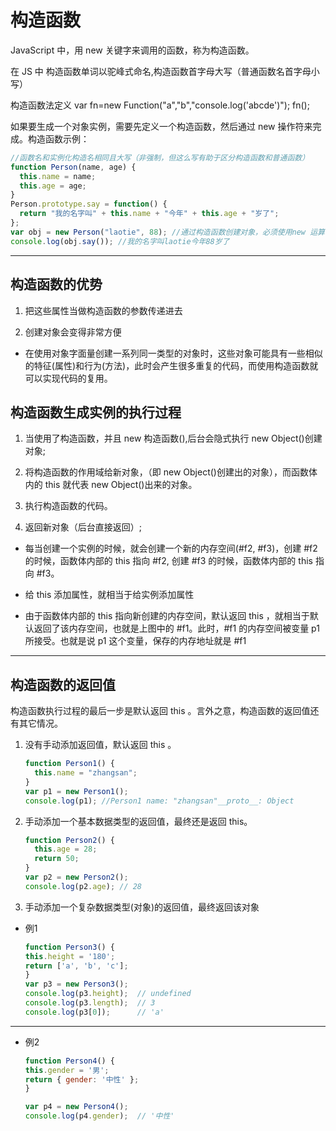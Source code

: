 # 构造函数

JavaScript 中，用 new 关键字来调用的函数，称为构造函数。

在 JS 中 构造函数单词以驼峰式命名,构造函数首字母大写（普通函数名首字母小写）

构造函数法定义
var fn=new Function("a","b","console.log('abcde')");
fn();

如果要生成一个对象实例，需要先定义一个构造函数，然后通过 new 操作符来完成。构造函数示例：

```js
//函数名和实例化构造名相同且大写（非强制，但这么写有助于区分构造函数和普通函数）
function Person(name, age) {
  this.name = name;
  this.age = age;
}
Person.prototype.say = function() {
  return "我的名字叫" + this.name + "今年" + this.age + "岁了";
};
var obj = new Person("laotie", 88); //通过构造函数创建对象，必须使用new 运算符
console.log(obj.say()); //我的名字叫laotie今年88岁了
```

---

## 构造函数的优势

1. 把这些属性当做构造函数的参数传递进去

2. 创建对象会变得非常方便

- 在使用对象字面量创建一系列同一类型的对象时，这些对象可能具有一些相似的特征(属性)和行为(方法)，此时会产生很多重复的代码，而使用构造函数就可以实现代码的复用。

## 构造函数生成实例的执行过程

1. 当使用了构造函数，并且 new 构造函数(),后台会隐式执行 new Object()创建对象;

2. 将构造函数的作用域给新对象，（即 new Object()创建出的对象），而函数体内的 this 就代表 new Object()出来的对象。

3. 执行构造函数的代码。

4. 返回新对象（后台直接返回）;

- 每当创建一个实例的时候，就会创建一个新的内存空间(#f2, #f3)，创建 #f2 的时候，函数体内部的 this 指向 #f2, 创建 #f3 的时候，函数体内部的 this 指向 #f3。

- 给 this 添加属性，就相当于给实例添加属性

- 由于函数体内部的 this 指向新创建的内存空间，默认返回 this ，就相当于默认返回了该内存空间，也就是上图中的 #f1。此时，#f1 的内存空间被变量 p1 所接受。也就是说 p1 这个变量，保存的内存地址就是 #f1

---

## 构造函数的返回值

构造函数执行过程的最后一步是默认返回 this 。言外之意，构造函数的返回值还有其它情况。

1. 没有手动添加返回值，默认返回 this 。

   ```js
   function Person1() {
     this.name = "zhangsan";
   }
   var p1 = new Person1();
   console.log(p1); //Person1 name: "zhangsan"__proto__: Object
   ```

2. 手动添加一个基本数据类型的返回值，最终还是返回 this。

   ```js
   function Person2() {
     this.age = 28;
     return 50;
   }
   var p2 = new Person2();
   console.log(p2.age); // 28
   ```

3. 手动添加一个复杂数据类型(对象)的返回值，最终返回该对象

- 例1

    ```js
    function Person3() {
    this.height = '180';
    return ['a', 'b', 'c'];
    }
    var p3 = new Person3();
    console.log(p3.height);  // undefined
    console.log(p3.length);  // 3
    console.log(p3[0]);      // 'a'
    ```

---

- 例2

    ```js
    function Person4() {
    this.gender = '男';
    return { gender: '中性' };
    }

    var p4 = new Person4();
    console.log(p4.gender);  // '中性'
    ```
